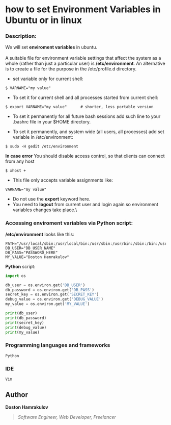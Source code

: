 # how to set Environment Variables in Ubuntu or in linux

### Description:
We will set **enviroment variables** in ubuntu.\
\
A suitable file for environment variable settings that affect the system as a whole (rather than just a particular user) is **/etc/environment**. An alternative is to create a file for the purpose in the /etc/profile.d directory.


* set variable only for current shell:
```[Python]
$ VARNAME="my value"
```
* To set it for current shell and all processes started from current shell:
```[Python]
$ export VARNAME="my value"      # shorter, less portable version
```

* To set it permanently for all future bash sessions add such line to your .bashrc file in your $HOME directory.

* To set it permanently, and system wide (all users, all processes) add set variable in /etc/environment:
```[Python]
$ sudo -H gedit /etc/environment
```
**In case error**
You should disable access control, so that clients can connect from any host
```[Python]
$ xhost +
```
* This file only accepts variable assignments like:
```[Python]
VARNAME="my value"
```
* Do not use the **export** keyword here.
* You need to **logout** from current user and login again so environment variables changes take place.\


### Accessing enviroment variables via Python script:
**/etc/environment** looks like this:
```[Python]
PATH="/usr/local/sbin:/usr/local/bin:/usr/sbin:/usr/bin:/sbin:/bin:/usr/games:/usr/local/games"
DB_USER="DB_USER_NAME"
DB_PASS="PASSWORD_HERE"
MY_VALUE="Doston Hamrakulov"
```
**Python** script:
```python
import os

db_user = os.environ.get('DB_USER')
db_password = os.environ.get('DB_PASS')
secret_key = os.environ.get('SECRET_KEY')
debug_value = os.environ.get('DEBUG_VALUE')
my_value = os.environ.get('MY_VALUE')

print(db_user)
print(db_password)
print(secret_key)
print(debug_value)
print(my_value)
```

### Programming languages and frameworks
```[Python]
Python
```

### IDE
```[Vim]
Vim
```

## Author
**Doston Hamrakulov**
>*Software Engineer, Web Developer, Freelancer*

